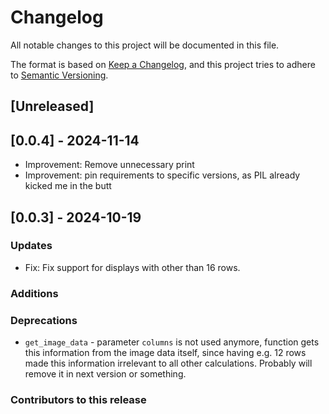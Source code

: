 # Changelog
All notable changes to this project will be documented in this file.

The format is based on [Keep a Changelog](https://keepachangelog.com/en/1.0.0/),
and this project tries to adhere to [Semantic Versioning](https://semver.org/spec/v2.0.0.html).

## [Unreleased]

## [0.0.4] - 2024-11-14
* Improvement: Remove unnecessary print
* Improvement: pin requirements to specific versions, as PIL already kicked me in the butt

## [0.0.3] - 2024-10-19

### Updates
* Fix: Fix support for displays with other than 16 rows. 

### Additions

### Deprecations
* `get_image_data` - parameter `columns` is not used anymore, function gets this information from the image data itself, since having e.g. 12 rows made this information irrelevant to all other calculations. Probably will remove it in next version or something.

### Contributors to this release